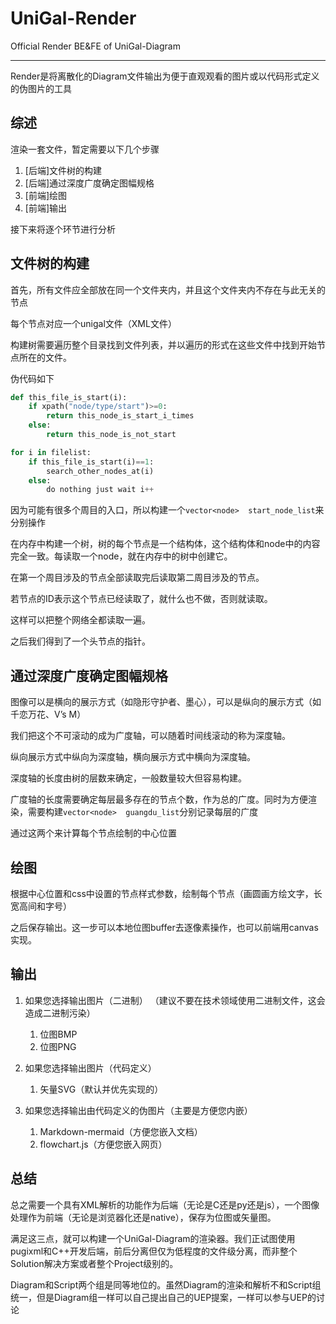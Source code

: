 # UniGal-Render

Official Render BE&FE of UniGal-Diagram

--------

Render是将离散化的Diagram文件输出为便于直观观看的图片或以代码形式定义的伪图片的工具

## 综述

渲染一套文件，暂定需要以下几个步骤

1. [后端]文件树的构建
2. [后端]通过深度广度确定图幅规格
3. [前端]绘图
4. [前端]输出

接下来将逐个环节进行分析

## 文件树的构建

首先，所有文件应全部放在同一个文件夹内，并且这个文件夹内不存在与此无关的节点

每个节点对应一个unigal文件（XML文件）

构建树需要遍历整个目录找到文件列表，并以遍历的形式在这些文件中找到开始节点所在的文件。

伪代码如下

```python
def this_file_is_start(i):
    if xpath("node/type/start")>=0:
        return this_node_is_start_i_times
    else:
        return this_node_is_not_start

for i in filelist:
    if this_file_is_start(i)==1:
        search_other_nodes_at(i)
    else:
        do nothing just wait i++
```

因为可能有很多个周目的入口，所以构建一个```vector<node>  start_node_list```来分别操作

在内存中构建一个树，树的每个节点是一个结构体，这个结构体和node中的内容完全一致。每读取一个node，就在内存中的树中创建它。

在第一个周目涉及的节点全部读取完后读取第二周目涉及的节点。

若节点的ID表示这个节点已经读取了，就什么也不做，否则就读取。

这样可以把整个网络全都读取一遍。

之后我们得到了一个头节点的指针。

## 通过深度广度确定图幅规格

图像可以是横向的展示方式（如隐形守护者、墨心），可以是纵向的展示方式（如千恋万花、V’s M）

我们把这个不可滚动的成为广度轴，可以随着时间线滚动的称为深度轴。

纵向展示方式中纵向为深度轴，横向展示方式中横向为深度轴。

深度轴的长度由树的层数来确定，一般数量较大但容易构建。

广度轴的长度需要确定每层最多存在的节点个数，作为总的广度。同时为方便渲染，需要构建```vector<node>  guangdu_list```分别记录每层的广度

通过这两个来计算每个节点绘制的中心位置

## 绘图

根据中心位置和css中设置的节点样式参数，绘制每个节点（画圆画方绘文字，长宽高间和字号）

之后保存输出。这一步可以本地位图buffer去逐像素操作，也可以前端用canvas实现。

## 输出

1. 如果您选择输出图片（二进制）
（建议不要在技术领域使用二进制文件，这会造成二进制污染）
    1. 位图BMP
    2. 位图PNG

2. 如果您选择输出图片（代码定义）

    1. 矢量SVG（默认并优先实现的）

3. 如果您选择输出由代码定义的伪图片（主要是方便您内嵌）

    1. Markdown-mermaid（方便您嵌入文档）
    2. flowchart.js（方便您嵌入网页）

## 总结

总之需要一个具有XML解析的功能作为后端（无论是C还是py还是js），一个图像处理作为前端（无论是浏览器化还是native），保存为位图或矢量图。

满足这三点，就可以构建一个UniGal-Diagram的渲染器。我们正试图使用pugixml和C++开发后端，前后分离但仅为低程度的文件级分离，而非整个Solution解决方案或者整个Project级别的。

Diagram和Script两个组是同等地位的。虽然Diagram的渲染和解析不和Script组统一，但是Diagram组一样可以自己提出自己的UEP提案，一样可以参与UEP的讨论